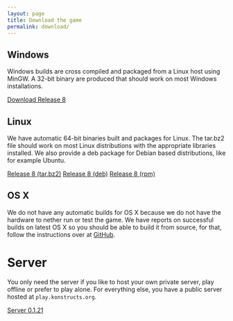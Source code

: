 ```yaml
---
layout: page
title: Download the game
permalink: download/
---
```


## Windows

Windows builds are cross compiled and packaged from a Linux host
using MinGW. A 32-bit binary are produced that should work on most
Windows installations.

<!-- RR004 --><a  class="btn btn-primary" href="https://github.com/konstructs/client/releases/download/8/konstructs-client.zip">Download Release 8</a>

## Linux

We have automatic 64-bit binaries built and packages for Linux. The tar.bz2 file should work on most Linux distributions with the appropriate libraries installed. We also provide a deb package for Debian based distributions, like for example Ubuntu.

<!-- RR005 --><a class="btn btn-primary" href="https://github.com/konstructs/client/releases/download/8/konstructs-client.tar.bz2">Release 8 (tar.bz2)</a>
<!-- RR006 --><a class="btn btn-primary" href="https://github.com/konstructs/client/releases/download/8/konstructs-client_8-1486_amd64.deb">Release 8 (deb)</a>
<!-- RR010 --><a class="btn btn-primary" href="https://github.com/konstructs/client/releases/download/8/konstructs-client-8-1486.x86_64.rpm">Release 8 (rpm)</a>

## OS X

We do not have any automatic builds for OS X because we do not have the hardware to nether run or test the game. We have reports on successful builds on latest OS X so you should be able to build it from source, for that, follow the instructions over at [GitHub](https://github.com/konstructs/client/blob/master/BUILD.md).

# Server

You only need the server if you like to host your own private server, play offline or prefer to play alone. For everything else, you have a public server hosted at `play.konstructs.org`.

<!-- RR007 --><a class="btn btn-primary" href="https://github.com/konstructs/server/releases/download/v0.1.18/konstructs-server-0.1.21.jar">Server 0.1.21</a>
